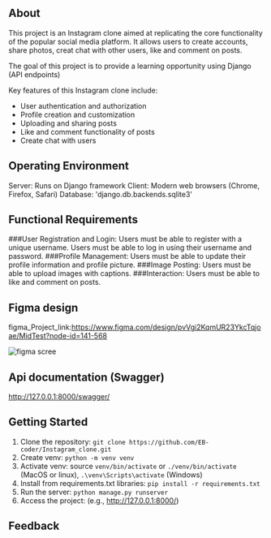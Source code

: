 ## About

This project is an Instagram clone aimed at replicating the core functionality of the popular social media platform. It allows users to create accounts, share photos, creat chat with other users, like and comment on posts. 

The goal of this project is to provide a learning opportunity using Django (API endpoints)

Key features of this Instagram clone include:
- User authentication and authorization
- Profile creation and customization
- Uploading and sharing posts
- Like and comment functionality of posts
- Create chat with users

## Operating Environment
Server: Runs on Django framework
Client: Modern web browsers (Chrome, Firefox, Safari)
Database: 'django.db.backends.sqlite3'

## Functional Requirements
###User Registration and Login:
Users must be able to register with a unique username.
Users must be able to log in using their username and password.
###Profile Management:
Users must be able to update their profile information and profile picture.
###Image Posting:
Users must be able to upload images with captions.
###Interaction:
Users must be able to like and comment on posts.

## Figma design

figma_Project_link:https://www.figma.com/design/pvVgi2KqmUR23YkcTqjoae/MidTest?node-id=141-568

![figma scree](https://github.com/EB-coder/Instagram_clone/assets/73636880/2fe66836-ff39-42d8-9edc-8757199fcbd2)

## Api documentation (Swagger)
http://127.0.0.1:8000/swagger/
## Getting Started

1. Clone the repository: ```git clone https://github.com/EB-coder/Instagram_clone.git``` <br>
2. Create venv: ```python -m venv venv```<br>
3. Activate venv: source ```venv/bin/activate``` or ```./venv/bin/activate``` (MacOS or linux), ```.\venv\Scripts\activate``` (Windows)<br>
4. Install from requirements.txt libraries: ```pip install -r requirements.txt```<br>
5. Run the server: ```python manage.py runserver```<br>
6. Access the project: (e.g., http://127.0.0.1:8000/)

## Feedback
